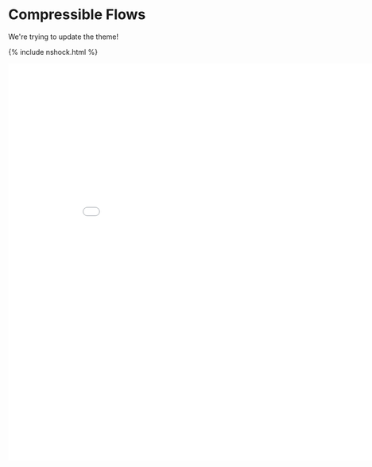 # Compressible Flows #

We're trying to update the theme!

{% include nshock.html %}

<iframe width="900" height="800" frameborder="0" scrolling="no" src="//plot.ly/~kai1992cool/20.embed"></iframe>
